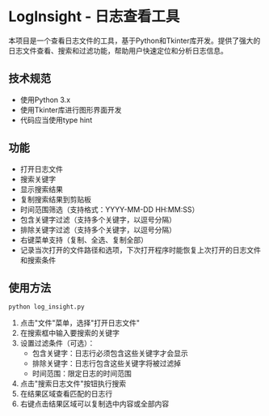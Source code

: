 # LogInsight - 日志查看工具

本项目是一个查看日志文件的工具，基于Python和Tkinter库开发。提供了强大的日志文件查看、搜索和过滤功能，帮助用户快速定位和分析日志信息。

## 技术规范
- 使用Python 3.x
- 使用Tkinter库进行图形界面开发
- 代码应当使用type hint

## 功能
- 打开日志文件
- 搜索关键字
- 显示搜索结果
- 复制搜索结果到剪贴板
- 时间范围筛选（支持格式：YYYY-MM-DD HH:MM:SS）
- 包含关键字过滤（支持多个关键字，以逗号分隔）
- 排除关键字过滤（支持多个关键字，以逗号分隔）
- 右键菜单支持（复制、全选、复制全部）
- 记录当次打开的文件路径和选项，下次打开程序时能恢复上次打开的日志文件和搜索条件


## 使用方法

```
python log_insight.py
```

1. 点击"文件"菜单，选择"打开日志文件"
2. 在搜索框中输入要搜索的关键字
3. 设置过滤条件（可选）：
   - 包含关键字：日志行必须包含这些关键字才会显示
   - 排除关键字：日志行包含这些关键字将被过滤掉
   - 时间范围：限定日志的时间范围
4. 点击"搜索日志文件"按钮执行搜索
5. 在结果区域查看匹配的日志行
6. 右键点击结果区域可以复制选中内容或全部内容